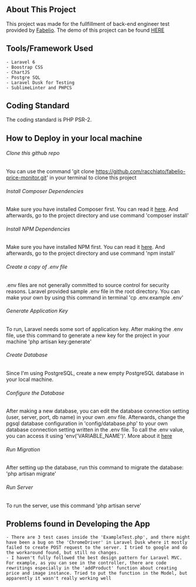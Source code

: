 ## About This Project

This project was made for the fullfillment of back-end engineer test provided by [Fabelio](https://www.fabelio.com). The demo of this project can be found [HERE](http://salty-mesa-33948.herokuapp.com/)

## Tools/Framework Used
    - Laravel 6
    - Boostrap CSS
    - ChartJS
    - Postgre SQL
    - Laravel Dusk for Testing
    - SublimeLinter and PHPCS

## Coding Standard

The coding standard is PHP PSR-2.

## How to Deploy in your local machine

###### Clone this github repo

You can use the command 'git clone https://github.com/racchiato/fabelio-price-monitor.git' in your terminal to clone this project

###### Install Composer Dependencies

Make sure you have installed Composer first. You can read it [here](https://getcomposer.org/download/). And afterwards, go to the project directory and use command
'composer install'

###### Install NPM Dependencies

Make sure you have installed NPM first. You can read it [here](https://www.npmjs.com/get-npm). And afterwards, go to the project directory and use command
'npm install'

###### Create a copy of .env file

.env files are not generally committed to source control for security reasons. Laravel provided sample .env file in the root directory. You can make your own by using this command in terminal
'cp .env.example .env'

###### Generate Application Key

To run, Laravel needs some sort of application key. After making the .env file, use this command to generate a new key for the project in your machine
'php artisan key:generate'

###### Create Database

Since I'm using PostgreSQL, create a new empty PostgreSQL database in your local machine.

###### Configure the Database

After making a new database, you can edit the database connection setting (user, server, port, db name) in your own .env file. Afterwards, change the pgsql database configuration in 'config/database.php' to your own database connection setting written in the .env file. To call the .env value, you can access it using 'env('VARIABLE_NAME')'. More about it [here](https://laravel.com/docs/6.x/database#configuration)

###### Run Migration

After setting up the database, run this command to migrate the database:
'php artisan migrate'

###### Run Server

To run the server, use this command
'php artisan serve'

## Problems found in Developing the App

    - There are 3 test cases inside the 'ExampleTest.php', and there might have been a bug on the 'ChromeDriver' in Laravel Dusk where it mostly failed to create POST request to the server. I tried to google and do the workaround found, but still no changes.
    - I haven't fully followed the best design pattern for Laravel MVC. For example, as you can see in the controller, there are code rewritings especially in the 'addProduct' function about creating price and image instance. Tried to put the function in the Model, but apparently it wasn't really working well








